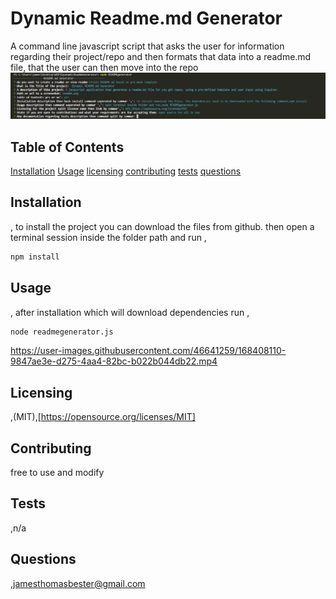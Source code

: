 # Dynamic Readme.md Generator
A command line javascript script that asks the user for information regarding their project/repo and then formats that data into a readme.md file, that the user can then move into the repo
![App Screenshot](readme.png)

## Table of Contents
[Installation](#Installation)
[Usage](#Usage)
[licensing](#licensing)
[contributing](#contributing)
[tests](#tests)
[questions](#questions)
## Installation
, to install the project you can download the files from github. then open a terminal session inside the folder path and run
,
```bash  
npm install
``` 
## Usage
,
after installation which will download dependencies run
,
```bash  
node readmegenerator.js
``` 


https://user-images.githubusercontent.com/46641259/168408110-9847ae3e-d275-4aa4-82bc-b022b044db22.mp4


## Licensing
,(MIT),[https://opensource.org/licenses/MIT]

## Contributing
free to use and modify
## Tests
,n/a

## Questions
,jamesthomasbester@gmail.com
